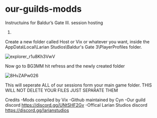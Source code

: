 # our-guilds-modds
Instructuins for Baldur’s Gate III. session hosting

1)
  Create a new folder called Host or Vix or whatever you want, inside the AppData\Local\Larian Studios\Baldur's Gate 3\PlayerProfiles folder.

![explorer_r1u8Kh3VwV](https://github.com/Cszyn/our-guilds-mods/assets/147027531/751639ba-1813-4f7a-aef9-79f5590ae37a)

  Now go to BG3MM hit refress and the newly created folder

![8HvZAPw026](https://github.com/Cszyn/our-guilds-mods/assets/147027531/9a269fc5-8e04-4273-a4f7-868a51504f47)

  This will seperate ALL of our sessions form your main game folder. THIS WILL NOT DELETE YOUR FILES JUST SEPARATE THEM

  Credits
-Mods compiled by Vix
-Github maintained by Cyn
-Our guild discord https://discord.gg/UNtSHF2Gv
-Offical Larian Studios discord https://discord.gg/larianstudios
